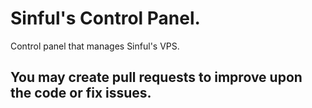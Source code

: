 # Sinful's Control Panel.
Control panel that manages Sinful's VPS.

You may create pull requests to improve upon the code or fix issues. 
---
